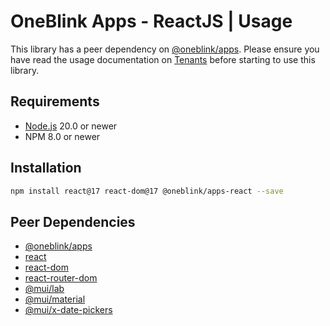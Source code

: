 # OneBlink Apps - ReactJS | Usage

This library has a peer dependency on [@oneblink/apps](https://www.npmjs.com/package/@oneblink/apps). Please ensure you have read the usage documentation on [Tenants](https://oneblink.github.io/apps/#tenants) before starting to use this library.

## Requirements

- [Node.js](https://nodejs.org/) 20.0 or newer
- NPM 8.0 or newer

## Installation

```sh
npm install react@17 react-dom@17 @oneblink/apps-react --save
```

## Peer Dependencies

- [@oneblink/apps](https://www.npmjs.com/package/@oneblink/apps)
- [react](https://www.npmjs.com/package/react)
- [react-dom](https://www.npmjs.com/package/react-dom)
- [react-router-dom](https://www.npmjs.com/package/react-router-dom)
- [@mui/lab](https://www.npmjs.com/package/@mui/lab)
- [@mui/material](https://www.npmjs.com/package/@mui/material)
- [@mui/x-date-pickers](https://www.npmjs.com/package/@mui/x-date-pickers)
